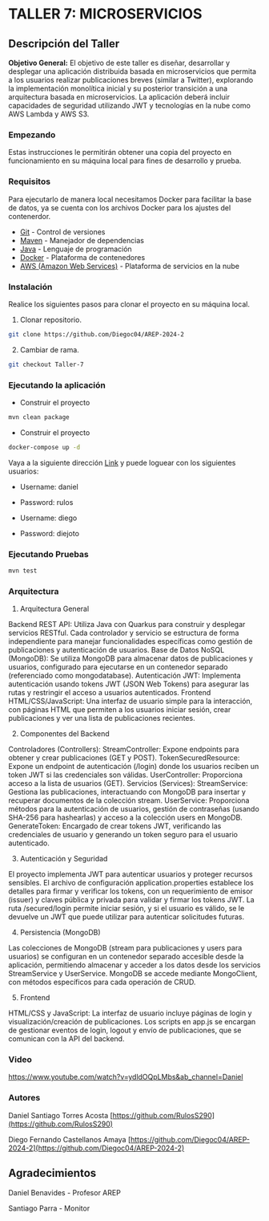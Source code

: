 # TALLER 7: MICROSERVICIOS

## Descripción del Taller

**Objetivo General:** El objetivo de este taller es diseñar, desarrollar y desplegar una aplicación distribuida basada en microservicios que permita a los usuarios realizar publicaciones breves (similar a Twitter), explorando la implementación monolítica inicial y su posterior transición a una arquitectura basada en microservicios. La aplicación deberá incluir capacidades de seguridad utilizando JWT y tecnologías en la nube como AWS Lambda y AWS S3.


### Empezando

Estas instrucciones le permitirán obtener una copia del proyecto en funcionamiento en su máquina local para fines de desarrollo y prueba.

### Requisitos

Para ejecutarlo de manera local necesitamos Docker para facilitar la base de datos, ya se cuenta con los archivos Docker
para los ajustes del contenerdor.

* [Git](https://git-scm.com/) - Control de versiones
* [Maven](https://maven.apache.org/) - Manejador de dependencias
* [Java](https://www.oracle.com/java/technologies/downloads/#java17) - Lenguaje de programación
* [Docker](https://www.docker.com/) - Plataforma de contenedores
* [AWS (Amazon Web Services)](https://aws.amazon.com/es/) - Plataforma de servicios en la nube



### Instalación

Realice los siguientes pasos para clonar el proyecto en su máquina local.

1. Clonar repositorio.

```bash
git clone https://github.com/Diegoc04/AREP-2024-2
```

2. Cambiar de rama.

```bash
git checkout Taller-7
```

### Ejecutando la aplicación

* Construir el proyecto
```bash
mvn clean package
```

* Construir el proyecto
```bash
docker-compose up -d
```
Vaya a la siguiente dirección [Link](http://localhost:8080/) y puede loguear con los siguientes usuarios:

* Username: daniel
* Password: rulos

* Username: diego
* Password: diejoto

### Ejecutando Pruebas

```bash
mvn test
```

### Arquitectura

1. Arquitectura General
   
Backend REST API: Utiliza Java con Quarkus para construir y desplegar servicios RESTful. Cada controlador y servicio se estructura de forma independiente para manejar funcionalidades específicas como gestión de publicaciones y autenticación de usuarios.
Base de Datos NoSQL (MongoDB): Se utiliza MongoDB para almacenar datos de publicaciones y usuarios, configurado para ejecutarse en un contenedor separado (referenciado como mongodatabase).
Autenticación JWT: Implementa autenticación usando tokens JWT (JSON Web Tokens) para asegurar las rutas y restringir el acceso a usuarios autenticados.
Frontend HTML/CSS/JavaScript: Una interfaz de usuario simple para la interacción, con páginas HTML que permiten a los usuarios iniciar sesión, crear publicaciones y ver una lista de publicaciones recientes.

2. Componentes del Backend
   
Controladores (Controllers):
StreamController: Expone endpoints para obtener y crear publicaciones (GET y POST).
TokenSecuredResource: Expone un endpoint de autenticación (/login) donde los usuarios reciben un token JWT si las credenciales son válidas.
UserController: Proporciona acceso a la lista de usuarios (GET).
Servicios (Services):
StreamService: Gestiona las publicaciones, interactuando con MongoDB para insertar y recuperar documentos de la colección stream.
UserService: Proporciona métodos para la autenticación de usuarios, gestión de contraseñas (usando SHA-256 para hashearlas) y acceso a la colección users en MongoDB.
GenerateToken: Encargado de crear tokens JWT, verificando las credenciales de usuario y generando un token seguro para el usuario autenticado.

3. Autenticación y Seguridad
   
El proyecto implementa JWT para autenticar usuarios y proteger recursos sensibles.
El archivo de configuración application.properties establece los detalles para firmar y verificar los tokens, con un requerimiento de emisor (issuer) y claves pública y privada para validar y firmar los tokens JWT.
La ruta /secured/login permite iniciar sesión, y si el usuario es válido, se le devuelve un JWT que puede utilizar para autenticar solicitudes futuras.

4. Persistencia (MongoDB)
   
Las colecciones de MongoDB (stream para publicaciones y users para usuarios) se configuran en un contenedor separado accesible desde la aplicación, permitiendo almacenar y acceder a los datos desde los servicios StreamService y UserService.
MongoDB se accede mediante MongoClient, con métodos específicos para cada operación de CRUD.

5. Frontend
    
HTML/CSS y JavaScript: La interfaz de usuario incluye páginas de login y visualización/creación de publicaciones. Los scripts en app.js se encargan de gestionar eventos de login, logout y envío de publicaciones, que se comunican con la API del backend.

### Video

https://www.youtube.com/watch?v=ydldOQpLMbs&ab_channel=Daniel

### Autores

Daniel Santiago Torres Acosta [https://github.com/RulosS290](https://github.com/RulosS290)

Diego Fernando Castellanos Amaya [https://github.com/Diegoc04/AREP-2024-2](https://github.com/Diegoc04/AREP-2024-2)

## Agradecimientos

Daniel Benavides - Profesor AREP

Santiago Parra - Monitor

